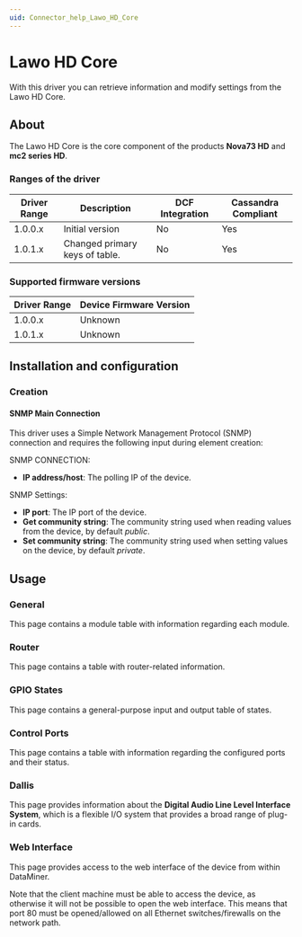 ```yaml
---
uid: Connector_help_Lawo_HD_Core
---
```


# Lawo HD Core

With this driver you can retrieve information and modify settings from the Lawo HD Core.

## About

The Lawo HD Core is the core component of the products **Nova73 HD** and **mc2 series HD**.

### Ranges of the driver

| **Driver Range** | **Description**                | **DCF Integration** | **Cassandra Compliant** |
|------------------|--------------------------------|---------------------|-------------------------|
| 1.0.0.x          | Initial version                | No                  | Yes                     |
| 1.0.1.x          | Changed primary keys of table. | No                  | Yes                     |

### Supported firmware versions

| **Driver Range** | **Device Firmware Version** |
|------------------|-----------------------------|
| 1.0.0.x          | Unknown                     |
| 1.0.1.x          | Unknown                     |

## Installation and configuration

### Creation

#### SNMP Main Connection

This driver uses a Simple Network Management Protocol (SNMP) connection and requires the following input during element creation:

SNMP CONNECTION:

- **IP address/host**: The polling IP of the device.

SNMP Settings:

- **IP port**: The IP port of the device.
- **Get community string**: The community string used when reading values from the device, by default *public*.
- **Set community string**: The community string used when setting values on the device, by default *private*.

## Usage

### General

This page contains a module table with information regarding each module.

### Router

This page contains a table with router-related information.

### GPIO States

This page contains a general-purpose input and output table of states.

### Control Ports

This page contains a table with information regarding the configured ports and their status.

### Dallis

This page provides information about the **Digital Audio Line Level Interface System**, which is a flexible I/O system that provides a broad range of plug-in cards.

### Web Interface

This page provides access to the web interface of the device from within DataMiner.

Note that the client machine must be able to access the device, as otherwise it will not be possible to open the web interface. This means that port 80 must be opened/allowed on all Ethernet switches/firewalls on the network path.
